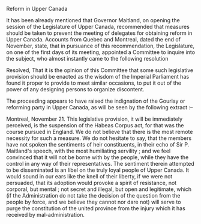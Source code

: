 Reform in Upper CanadaIt has been already mentioned that Governor Maitland, on opening the session
                    of the Legislature of Upper Canada, recommended that measures should be taken to prevent the meeting of delegates
                    for obtaining reform in Upper Canada. Accounts from Quebec and
                    Montreal, dated the end of November, state, that in pursuance of this recommendation, the Legislature, on one of the
                    first days of its meeting, appointed a Committee to inquire into
                    the subject, who almost instantly came to the following resolutionResolved, That it is the opinion of this Committee that some such
                    legislative provision should be enacted as the wisdom of the
                    Imperial Parliament has found it proper to provide to meet
                    similar occasions, to put it out of the power of any designing persons to
                    organize discontent.The proceeding appears to have raised the indignation of the
                    Gourlay or reforming party in Upper Canada, as will be seen by the
                    following extract :–Montreal, November 21. This legislative provision, it will be immediately perceived, is the suspension of the Habeas Corpus act, for that was
                    the course pursued in England. We do not believe that there is the
                    most remote necessity for such a measure. We do not hesitate to say,
                    that the members have not spoken the sentiments of heir constituents,
                    in their echo of Sir P. Maitland's speech, with the most humiliating
                    servility ; and we feel convinced that it will not be borne with
                    by the people, while they have the control in any way of their
                    representatives. The sentiment therein attempted to be disseminated is an
                    libel on the truly loyal people of Upper Canada. It would sound in our
                    ears like the knell of their liberty, if we were not persuaded, that its
                        adoption would provoke a spirit of resistance, not
                    corporal, but mental ; not secret and illegal, but open and
                    legitimate, which (if the Administration do not take the
                    decision of the question from the people by force, and we believe they
                    cannot nor dare not) will serve to purge the constitution
                    of the united province from the injury which it has received by
                    mal-administration.